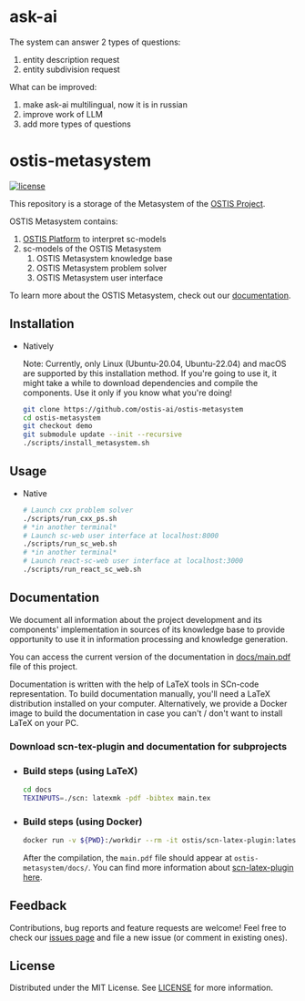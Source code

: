 # ask-ai
The system can answer 2 types of questions:

1. entity description request
2. entity subdivision request

What can be improved:

1. make ask-ai multilingual, now it is in russian 
2. improve work of LLM
3. add more types of questions

# ostis-metasystem

[![license](https://img.shields.io/badge/License-MIT-yellow.svg)](LICENSE)

This repository is a storage of the Metasystem of the [OSTIS Project](https://github.com/ostis-ai/ostis-project).

OSTIS Metasystem contains:

1. [OSTIS Platform](https://github.com/ostis-ai/ostis-web-platfrom) to interpret sc-models
2. sc-models of the OSTIS Metasystem
   1. OSTIS Metasystem knowledge base
   2. OSTIS Metasystem problem solver
   3. OSTIS Metasystem user interface

To learn more about the OSTIS Metasystem, check out our [documentation](https://libeldoc.bsuir.by/handle/123456789/51151).

## Installation

- Natively

  Note: Currently, only Linux (Ubuntu-20.04, Ubuntu-22.04) and macOS are supported by this installation method. If you're going to use it, it might take a while to download dependencies and compile the components. Use it only if you know what you're doing!

  ```sh
  git clone https://github.com/ostis-ai/ostis-metasystem
  cd ostis-metasystem
  git checkout demo
  git submodule update --init --recursive
  ./scripts/install_metasystem.sh
  ```

## Usage

- Native

  ```sh
  # Launch cxx problem solver
  ./scripts/run_cxx_ps.sh
  # *in another terminal*
  # Launch sc-web user interface at localhost:8000
  ./scripts/run_sc_web.sh
  # *in another terminal*
  # Launch react-sc-web user interface at localhost:3000
  ./scripts/run_react_sc_web.sh
  ```

## Documentation

We document all information about the project development and its components' implementation in sources of its knowledge base
to provide opportunity to use it in information processing and knowledge generation.

You can access the current version of the documentation in [docs/main.pdf](docs/main.pdf) file of this project.

Documentation is written with the help of LaTeX tools in SCn-code representation. To build documentation manually, 
you'll need a LaTeX distribution installed on your computer. 
Alternatively, we provide a Docker image to build the documentation in case you can't / don't want to install LaTeX on your PC.

### Download scn-tex-plugin and documentation for subprojects

- ### Build steps (using LaTeX)

  ```sh
  cd docs
  TEXINPUTS=./scn: latexmk -pdf -bibtex main.tex
  ```

- ### Build steps (using Docker)

  ```sh
  docker run -v ${PWD}:/workdir --rm -it ostis/scn-latex-plugin:latest "docs/main.tex"
  ```

  After the compilation, the `main.pdf` file should appear at `ostis-metasystem/docs/`. You can find more information about [scn-latex-plugin here](https://github.com/ostis-ai/scn-latex-plugin).

## Feedback

Contributions, bug reports and feature requests are welcome! Feel free to check our [issues page](https://github.com/ostis-ai/ostis-metasystem/issues) and file a new issue (or comment in existing ones).

## License

Distributed under the MIT License. See [LICENSE](LICENSE) for more information.
